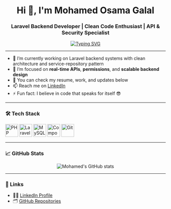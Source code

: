 <h1 align="center">Hi 👋, I'm Mohamed Osama Galal</h1>
<h3 align="center">Laravel Backend Developer | Clean Code Enthusiast | API & Security Specialist</h3>

<p align="center">
  <a href="https://readme-typing-svg.demolab.com?lines=Laravel+Backend+Developer;Clean+Code+Enthusiast;API+and+Security+Specialist;&center=true&width=450&height=45">
    <img src="https://readme-typing-svg.demolab.com?lines=Laravel+Backend+Developer;Clean+Code+Enthusiast;API+and+Security+Specialist;&center=true&width=450&height=45" alt="Typing SVG" />
  </a>
</p>

---

- 🔭 I’m currently working on Laravel backend systems with clean architecture and service-repository pattern  
- 🧠 I’m focused on **real-time APIs**, **permissions**, and **scalable backend design**  
- 💼 You can check my resume, work, and updates below  
- 📫 Reach me on [LinkedIn](https://www.linkedin.com/in/mohamed-osama-galal)  
- ⚡ Fun fact: I believe in code that speaks for itself 😎

---

### 🛠️ Tech Stack
<p align="left">
  <img src="https://cdn.jsdelivr.net/gh/devicons/devicon/icons/php/php-original.svg" alt="PHP" width="40" height="40"/> 
  <img src="https://cdn.jsdelivr.net/gh/devicons/devicon/icons/laravel/laravel-plain-wordmark.svg" alt="Laravel" width="40" height="40"/>
  <img src="https://cdn.jsdelivr.net/gh/devicons/devicon/icons/mysql/mysql-original.svg" alt="MySQL" width="40" height="40"/>
  <img src="https://cdn.jsdelivr.net/gh/devicons/devicon/icons/composer/composer-original.svg" alt="Composer" width="40" height="40"/>
  <img src="https://cdn.jsdelivr.net/gh/devicons/devicon/icons/git/git-original.svg" alt="Git" width="40" height="40"/>
</p>

---

### 📈 GitHub Stats
<p align="center">
  <img src="https://github-readme-stats.vercel.app/api?username=MohamedOsamaGalal98&show_icons=true&theme=default" alt="Mohamed's GitHub stats" />
</p>

---

### 🔗 Links
- 🧑‍💼 [LinkedIn Profile](https://www.linkedin.com/in/mohamed-osama-galal)
- 🗂️ [GitHub Repositories](https://github.com/MohamedOsamaGalal98)

